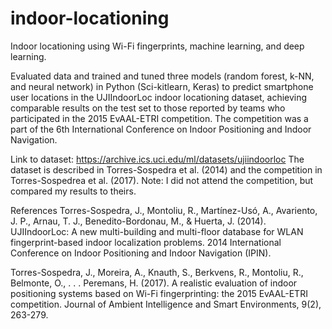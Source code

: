 # indoor-locationing
Indoor locationing using Wi-Fi fingerprints, machine learning, and deep learning.

Evaluated data and trained and tuned three models (random forest, k-NN, and neural network) in Python (Sci-kitlearn, Keras) to predict smartphone user locations in the UJIIndoorLoc indoor locationing dataset, achieving comparable results on the test set to those reported by teams who participated in the 2015 EvAAL-ETRI competition. The competition was a part of the 6th International Conference on Indoor Positioning and Indoor Navigation.

Link to dataset: https://archive.ics.uci.edu/ml/datasets/ujiindoorloc
The dataset is described in Torres-Sospedra et al. (2014) and the competition in Torres-Sospedrea et al. (2017).
Note: I did not attend the competition, but compared my results to theirs.

References
Torres-Sospedra, J., Montoliu, R., Martínez-Usó, A., Avariento, J. P., Arnau, T. 
     J., Benedito-Bordonau, M., & Huerta, J. (2014). UJIIndoorLoc: A new 
     multi-building and multi-floor database for WLAN fingerprint-based indoor 
     localization problems. 2014 International Conference on Indoor Positioning 
     and Indoor Navigation (IPIN).

Torres-Sospedra, J., Moreira, A., Knauth, S., Berkvens, R., Montoliu, R., 
     Belmonte, O., . . . Peremans, H. (2017). A realistic evaluation of indoor 
     positioning systems based on Wi-Fi fingerprinting: the 2015 EvAAL-ETRI 
     competition. Journal of Ambient Intelligence and Smart Environments, 
     9(2), 263-279.
